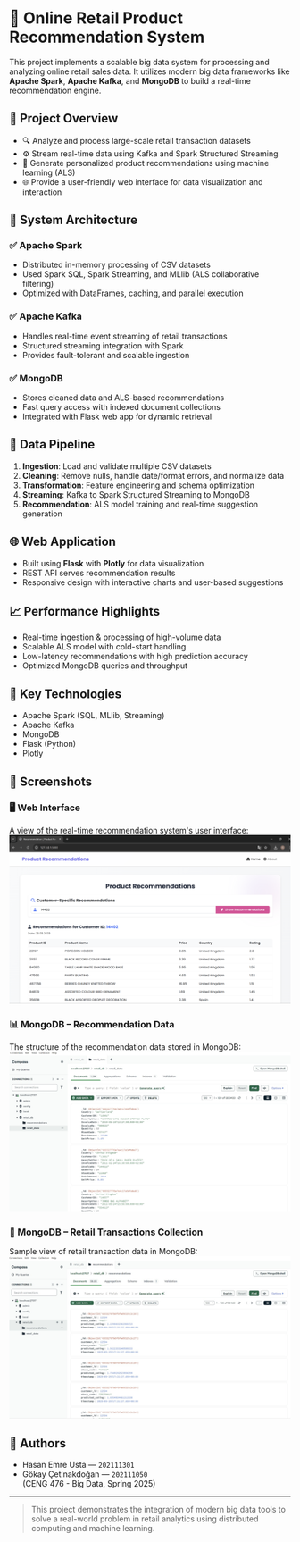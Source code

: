 # 🛒 Online Retail Product Recommendation System

This project implements a scalable big data system for processing and analyzing online retail sales data. It utilizes modern big data frameworks like **Apache Spark**, **Apache Kafka**, and **MongoDB** to build a real-time recommendation engine.

## 📌 Project Overview

- 🔍 Analyze and process large-scale retail transaction datasets
- ⚙️ Stream real-time data using Kafka and Spark Structured Streaming
- 🧠 Generate personalized product recommendations using machine learning (ALS)
- 🌐 Provide a user-friendly web interface for data visualization and interaction

## 🧱 System Architecture

### ✅ Apache Spark
- Distributed in-memory processing of CSV datasets
- Used Spark SQL, Spark Streaming, and MLlib (ALS collaborative filtering)
- Optimized with DataFrames, caching, and parallel execution

### ✅ Apache Kafka
- Handles real-time event streaming of retail transactions
- Structured streaming integration with Spark
- Provides fault-tolerant and scalable ingestion

### ✅ MongoDB
- Stores cleaned data and ALS-based recommendations
- Fast query access with indexed document collections
- Integrated with Flask web app for dynamic retrieval

## 🔄 Data Pipeline

1. **Ingestion**: Load and validate multiple CSV datasets  
2. **Cleaning**: Remove nulls, handle date/format errors, and normalize data  
3. **Transformation**: Feature engineering and schema optimization  
4. **Streaming**: Kafka to Spark Structured Streaming to MongoDB  
5. **Recommendation**: ALS model training and real-time suggestion generation  

## 🌐 Web Application

- Built using **Flask** with **Plotly** for data visualization
- REST API serves recommendation results
- Responsive design with interactive charts and user-based suggestions

## 📈 Performance Highlights

- Real-time ingestion & processing of high-volume data
- Scalable ALS model with cold-start handling
- Low-latency recommendations with high prediction accuracy
- Optimized MongoDB queries and throughput

## 🚀 Key Technologies

- Apache Spark (SQL, MLlib, Streaming)
- Apache Kafka
- MongoDB
- Flask (Python)
- Plotly

## 📸 Screenshots

### 🖥️ Web Interface
A view of the real-time recommendation system's user interface:
![Web Interface](./images/web-interface.png)

### 📊 MongoDB – Recommendation Data
The structure of the recommendation data stored in MongoDB:
![MongoDB 1](./images/mongo1.jpg)

### 📁 MongoDB – Retail Transactions Collection
Sample view of retail transaction data in MongoDB:
![MongoDB 2](./images/mongo2.jpg)


## 🧠 Authors

- Hasan Emre Usta — `202111301`  
- Gökay Çetinakdoğan — `202111050`  
(CENG 476 - Big Data, Spring 2025)

---

> This project demonstrates the integration of modern big data tools to solve a real-world problem in retail analytics using distributed computing and machine learning.
